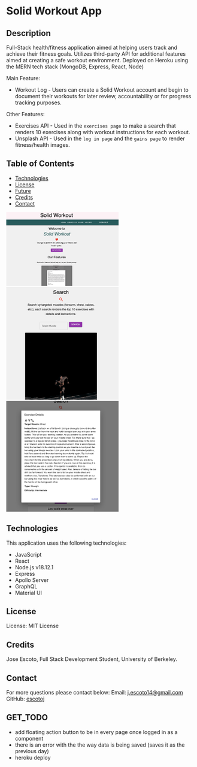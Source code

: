 # Solid Workout App

## Description

Full-Stack health/fitness application aimed at helping users track and achieve their fitness goals. Utilizes third-party API for additional features aimed at creating a safe workout environment. Deployed on Heroku using the MERN tech stack (MongoDB, Express, React, Node) 

Main Feature:
- Workout Log - Users can create a Solid Workout account and begin to document their workouts for later review, accountability or for progress tracking purposes.

Other Features:
- Exercises API - Used in the `exercises page` to make a search that renders 10 exercises along with workout instructions for each workout. 
- Unsplash API - Used in the `log in page` and the `gains page` to render fitness/health images. 

 
## Table of Contents

- [Technologies](#Technologies)
- [License](#License)
- [Future](#Future)
- [Credits](#Credits)
- [Contact](#Contact)

<img src="client/public/homeScreen.png" alt="Home Screen" width="300">
<img src="client/public/Search.png" alt="Search Screen" width="300">
<img src="client/public/API.png" alt="Search Screen" width="300">


## Technologies

This application uses the following technologies:
- JavaScript
- React
- Node.js v18.12.1
- Express
- Apollo Server
- GraphQL
- Material UI

## License

License: MIT License

## Credits

Jose Escoto, Full Stack Development Student, University of Berkeley.

## Contact

For more questions please contact below:
Email: j.escoto14@gmail.com
GitHub: [escotoj](https://github.com/escotoj)

## GET_TODO 

- add floating action button to be in every page once logged in as a component
- there is an error with the the way data is being saved (saves it as the previous day)
- heroku deploy
